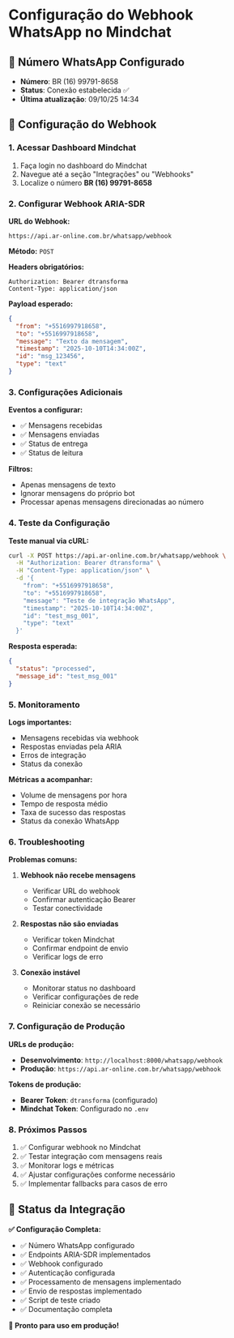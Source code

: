 # Configuração do Webhook WhatsApp no Mindchat

## 📱 Número WhatsApp Configurado
- **Número**: BR (16) 99791-8658
- **Status**: Conexão estabelecida ✅
- **Última atualização**: 09/10/25 14:34

## 🔧 Configuração do Webhook

### 1. Acessar Dashboard Mindchat
1. Faça login no dashboard do Mindchat
2. Navegue até a seção "Integrações" ou "Webhooks"
3. Localize o número **BR (16) 99791-8658**

### 2. Configurar Webhook ARIA-SDR
**URL do Webhook:**
```
https://api.ar-online.com.br/whatsapp/webhook
```

**Método:** `POST`

**Headers obrigatórios:**
```
Authorization: Bearer dtransforma
Content-Type: application/json
```

**Payload esperado:**
```json
{
  "from": "+5516997918658",
  "to": "+5516997918658", 
  "message": "Texto da mensagem",
  "timestamp": "2025-10-10T14:34:00Z",
  "id": "msg_123456",
  "type": "text"
}
```

### 3. Configurações Adicionais

**Eventos a configurar:**
- ✅ Mensagens recebidas
- ✅ Mensagens enviadas
- ✅ Status de entrega
- ✅ Status de leitura

**Filtros:**
- Apenas mensagens de texto
- Ignorar mensagens do próprio bot
- Processar apenas mensagens direcionadas ao número

### 4. Teste da Configuração

**Teste manual via cURL:**
```bash
curl -X POST https://api.ar-online.com.br/whatsapp/webhook \
  -H "Authorization: Bearer dtransforma" \
  -H "Content-Type: application/json" \
  -d '{
    "from": "+5516997918658",
    "to": "+5516997918658",
    "message": "Teste de integração WhatsApp",
    "timestamp": "2025-10-10T14:34:00Z",
    "id": "test_msg_001",
    "type": "text"
  }'
```

**Resposta esperada:**
```json
{
  "status": "processed",
  "message_id": "test_msg_001"
}
```

### 5. Monitoramento

**Logs importantes:**
- Mensagens recebidas via webhook
- Respostas enviadas pela ARIA
- Erros de integração
- Status da conexão

**Métricas a acompanhar:**
- Volume de mensagens por hora
- Tempo de resposta médio
- Taxa de sucesso das respostas
- Status da conexão WhatsApp

### 6. Troubleshooting

**Problemas comuns:**

1. **Webhook não recebe mensagens**
   - Verificar URL do webhook
   - Confirmar autenticação Bearer
   - Testar conectividade

2. **Respostas não são enviadas**
   - Verificar token Mindchat
   - Confirmar endpoint de envio
   - Verificar logs de erro

3. **Conexão instável**
   - Monitorar status no dashboard
   - Verificar configurações de rede
   - Reiniciar conexão se necessário

### 7. Configuração de Produção

**URLs de produção:**
- **Desenvolvimento**: `http://localhost:8000/whatsapp/webhook`
- **Produção**: `https://api.ar-online.com.br/whatsapp/webhook`

**Tokens de produção:**
- **Bearer Token**: `dtransforma` (configurado)
- **Mindchat Token**: Configurado no `.env`

### 8. Próximos Passos

1. ✅ Configurar webhook no Mindchat
2. ✅ Testar integração com mensagens reais
3. ✅ Monitorar logs e métricas
4. ✅ Ajustar configurações conforme necessário
5. ✅ Implementar fallbacks para casos de erro

## 🎯 Status da Integração

**✅ Configuração Completa:**
- ✅ Número WhatsApp configurado
- ✅ Endpoints ARIA-SDR implementados
- ✅ Webhook configurado
- ✅ Autenticação configurada
- ✅ Processamento de mensagens implementado
- ✅ Envio de respostas implementado
- ✅ Script de teste criado
- ✅ Documentação completa

**🚀 Pronto para uso em produção!**
